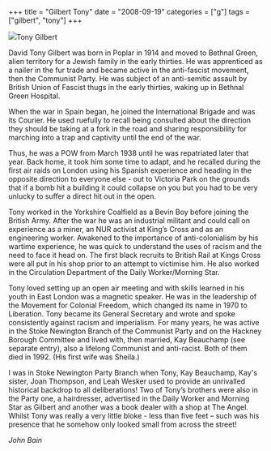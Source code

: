 +++
title = "Gilbert Tony"
date = "2008-09-19"
categories = ["g"]
tags = ["gilbert", "tony"]
+++

![](http://79.170.40.183/grahamstevenson.me.uk/images/stories/gilbert%20tony.JPG)Tony Gilbert

David Tony Gilbert was born in Poplar in 1914 and moved to Bethnal Green, alien territory for a Jewish family in the early thirties. He was apprenticed as a nailer in the fur trade and became active in the anti-fascist movement, then the Communist Party. He was subject of an anti-semitic assault by British Union of Fascist thugs in the early thirties, waking up in Bethnal Green Hospital.

When the war in Spain began, he joined the International Brigade and was its Courier. He used ruefully to recall being consulted about the direction they should be taking at a fork in the road and sharing responsibility for marching into a trap and captivity until the end of the war.

Thus, he was a POW from March 1938 until he was repatriated later that year. Back home, it took him some time to adapt, and he recalled during the first air raids on London using his Spanish experience and heading in the opposite direction to everyone else - out to Victoria Park on the grounds that if a bomb hit a building it could collapse on you but you had to be very unlucky to suffer a direct hit out in the open.

Tony worked in the Yorkshire Coalfield as a Bevin Boy before joining the British Army. After the war he was an industrial militant and could call on experience as a miner, an NUR activist at King’s Cross and as an engineering worker. Awakened to the importance of anti-colonialism by his wartime experience, he was quick to understand the uses of racism and the need to face it head on. The first black recruits to British Rail at Kings Cross were all put in his shop prior to an attempt to victimise him. He also worked in the Circulation Department of the Daily Worker/Morning Star.

Tony loved setting up an open air meeting and with skills learned in his youth in East London was a magnetic speaker. He was in the leadership of the Movement for Colonial Freedom, which changed its name in 1970 to Liberation. Tony became its General Secretary and wrote and spoke consistently against racism and imperialism. For many years, he was active in the Stoke Newington Branch of the Communist Party and on the Hackney Borough Committee and lived with, then married, Kay Beauchamp (see separate entry), also a lifelong Communist and anti-racist. Both of them died in 1992. (His first wife was Sheila.) 

I was in Stoke Newington Party Branch when Tony, Kay Beauchamp, Kay's sister, Joan Thompson, and Leah Wesker used to provide an unrivalled historical backdrop to all deliberations! Two of Tony’s brothers were also in the Party one, a hairdresser, advertised in the Daily Worker and Morning Star as Gilbert and another was a book dealer with a shop at The Angel. Whilst Tony was really a very little bloke - less than five feet – such was his presence that he somehow only looked small from across the street!

_John Bain_
